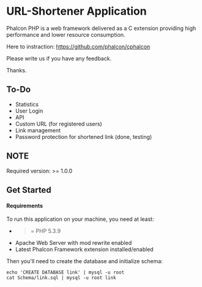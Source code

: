 URL-Shortener Application
================

Phalcon PHP is a web framework delivered as a C extension providing high
performance and lower resource consumption.

Here to instraction: https://github.com/phalcon/cphalcon

Please write us if you have any feedback.

Thanks.

To-Do
----
* Statistics
* User Login
* API
* Custom URL (for registered users)
* Link management
* Password protection for shortened link (done, testing)


NOTE
----

Required version: >= 1.0.0

Get Started
-----------

#### Requirements

To run this application on your machine, you need at least:

* >= PHP 5.3.9
* Apache Web Server with mod rewrite enabled
* Latest Phalcon Framework extension installed/enabled

Then you'll need to create the database and initialize schema:

    echo 'CREATE DATABASE link' | mysql -u root
    cat Schema/link.sql | mysql -u root link
